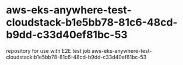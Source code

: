 # aws-eks-anywhere-test-cloudstack-b1e5bb78-81c6-48cd-b9dd-c33d40ef81bc-53
repository for use with E2E test job aws-eks-anywhere-test-cloudstack:b1e5bb78-81c6-48cd-b9dd-c33d40ef81bc-53
